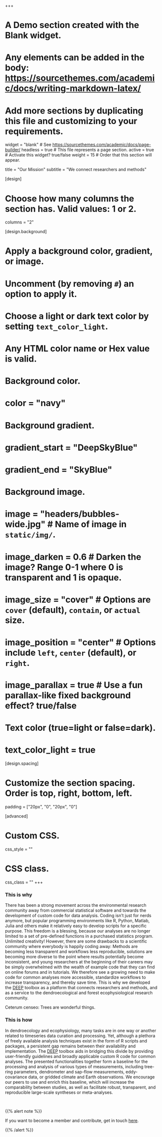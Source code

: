+++
# A Demo section created with the Blank widget.
# Any elements can be added in the body: https://sourcethemes.com/academic/docs/writing-markdown-latex/
# Add more sections by duplicating this file and customizing to your requirements.

widget = "blank"  # See https://sourcethemes.com/academic/docs/page-builder/
headless = true  # This file represents a page section.
active = true  # Activate this widget? true/false
weight = 15  # Order that this section will appear.

title = "Our Mission"
subtitle = "We connect researchers and methods"

[design]
  # Choose how many columns the section has. Valid values: 1 or 2.
  columns = "2"

[design.background]
  # Apply a background color, gradient, or image.
  #   Uncomment (by removing `#`) an option to apply it.
  #   Choose a light or dark text color by setting `text_color_light`.
  #   Any HTML color name or Hex value is valid.

  # Background color.
  # color = "navy"
  
  # Background gradient.
  # gradient_start = "DeepSkyBlue"
  # gradient_end = "SkyBlue"
  
  # Background image.
  # image = "headers/bubbles-wide.jpg"  # Name of image in `static/img/`.
  # image_darken = 0.6  # Darken the image? Range 0-1 where 0 is transparent and 1 is opaque.
  # image_size = "cover"  #  Options are `cover` (default), `contain`, or `actual` size.
  # image_position = "center"  # Options include `left`, `center` (default), or `right`.
  # image_parallax = true  # Use a fun parallax-like fixed background effect? true/false

  # Text color (true=light or false=dark).
  # text_color_light = true

[design.spacing]
  # Customize the section spacing. Order is top, right, bottom, left.
  padding = ["20px", "0", "20px", "0"]

[advanced]
 # Custom CSS. 
 css_style = ""
 
 # CSS class.
 css_class = ""
+++

<h3>This is why</h3>

There has been a strong movement across the environmental research community away from commercial statistical software and towards the development of custom code for data analysis.
Coding isn’t just for nerds anymore, but popular programming environments like R, Python, Matlab, Julia and others make it relatively easy to develop scripts for a specific purpose.
This freedom is a blessing, because our analyses are no longer limited to a set of pre-defined functions in a purchased statistics program.
Unlimited creativity!
However, there are some drawbacks to a scientific community where everybody is happily coding away: Methods are becoming less transparent and workflows less reproducible, solutions are becoming more diverse to the point where results potentially become inconsistent, and young researchers at the beginning of their careers may be simply overwhelmed with the wealth of example code that they can find on online forums and in tutorials. 
We therefore see a growing need to make code for common analyses more accessible, standardize workflows to increase transparency, and thereby save time. 
This is why we developed the <u>DEEP</u> toolbox as a platform that connects researchers and methods, and as a service to the dendroecological and forest ecophysiological research community. 


Ceterum censeo: Trees are wonderful things.


<h3>This is how</h3>

In dendroecology and ecophysiology, many tasks are in one way or another related to timeseries data curation and processing.
Yet, although a plethora of freely available analysis techniques exist in the form of R scripts and packages, a persistent gap remains between their availability and implementation. 
The <u>DEEP</u> toolbox aids in bridging this divide by providing user-friendly guidelines and broadly applicable custom R code for common analyses.
The presented functionalities together form a baseline for the processing and analysis of various types of measurements, including tree-ring parameters, dendrometer and sap-flow measurements, eddy-covariance data, or gridded climate and Earth observations.
We encourage our peers to use and enrich this baseline, which will increase the comparability between studies, as well as facilitate robust, transparent, and reproducible large-scale syntheses or meta-analyses.


<br>



{{% alert note %}}

If you want to become a member and contribute, get in touch [here](/#contact).

{{% /alert %}}

<br>